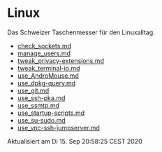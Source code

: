 # Linux

Das Schweizer Taschenmesser für den Linuxalltag.

* [check_sockets.md](check_sockets.md)
* [manage_users.md](manage_users.md)
* [tweak_privacy-extensions.md](tweak_privacy-extensions.md)
* [tweak_terminal-io.md](tweak_terminal-io.md)
* [use_AndroMouse.md](use_AndroMouse.md)
* [use_dpkg-query.md](use_dpkg-query.md)
* [use_git.md](use_git.md)
* [use_ssh-pka.md](use_ssh-pka.md)
* [use_ssmtp.md](use_ssmtp.md)
* [use_startup-scripts.md](use_startup-scripts.md)
* [use_su-sudo.md](use_su-sudo.md)
* [use_vnc-ssh-jumpserver.md](use_vnc-ssh-jumpserver.md)

Aktualisiert am Di 15. Sep 20:58:25 CEST 2020
